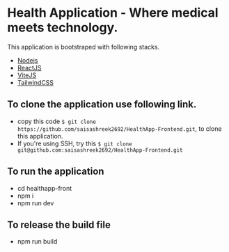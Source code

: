 # Health Application - Where medical meets technology.

This application is bootstraped with following stacks.

- [Nodejs](https://nodejs.org/en)
- [ReactJS](https://react.dev/)
- [ViteJS](https://vitejs.dev/)
- [TailwindCSS](https://tailwindcss.com/)

## To clone the application use following link.

- copy this code 
```$ git clone https://github.com/saisashreek2692/HealthApp-Frontend.git```, 
to clone this application.
- If you're using SSH, try this 
```$ git clone git@github.com:saisashreek2692/HealthApp-Frontend.git```

## To run the application

- cd healthapp-front
- npm i
- npm run dev

## To release the build file

- npm run build
